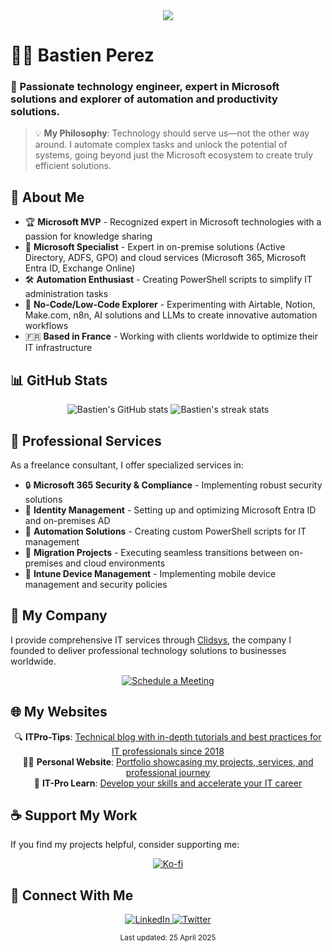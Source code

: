 <!-- filepath: /Users/bast/Documents/GitHub/bastienperez/README.md -->
<div align="center">
  <img src="https://readme-typing-svg.herokuapp.com/?lines=Welcome+to+Bastien+Perez's+Page!;Microsoft+MVP+%7C+Blogger;Automation+Addict&font=Fira%20Code&center=true&width=440&height=45&color=de761d&vCenter=true&size=22">
</div>

# 👨‍💻 Bastien Perez
### 🌟 Passionate technology engineer, expert in Microsoft solutions and explorer of automation and productivity solutions.

> 💡 **My Philosophy**: Technology should serve us—not the other way around. I automate complex tasks and unlock the potential of systems, going beyond just the Microsoft ecosystem to create truly efficient solutions.


## 🚀 About Me

- 🏆 **Microsoft MVP** - Recognized expert in Microsoft technologies with a passion for knowledge sharing
- 🔐 **Microsoft Specialist** - Expert in on-premise solutions (Active Directory, ADFS, GPO) and cloud services (Microsoft 365, Microsoft Entra ID, Exchange Online)
- 🛠️ **Automation Enthusiast** - Creating PowerShell scripts to simplify IT administration tasks
- 🤖 **No-Code/Low-Code Explorer** - Experimenting with Airtable, Notion, Make.com, n8n, AI solutions and LLMs to create innovative automation workflows
- 🇫🇷 **Based in France** - Working with clients worldwide to optimize their IT infrastructure

## 📊 GitHub Stats

<p align="center">
  <img src="https://github-readme-stats.vercel.app/api?username=bastienperez&show_icons=true&theme=transparent" alt="Bastien's GitHub stats"/>
  <img src="https://github-readme-streak-stats.herokuapp.com/?user=bastienperez&theme=transparent" alt="Bastien's streak stats"/>
</p>

## 💼 Professional Services

As a freelance consultant, I offer specialized services in:

- 🔒 **Microsoft 365 Security & Compliance** - Implementing robust security solutions
- 🔄 **Identity Management** - Setting up and optimizing Microsoft Entra ID and on-premises AD
- 🤖 **Automation Solutions** - Creating custom PowerShell scripts for IT management
- 🚚 **Migration Projects** - Executing seamless transitions between on-premises and cloud environments
- 📱 **Intune Device Management** - Implementing mobile device management and security policies

## 🏢 My Company

I provide comprehensive IT services through [Clidsys](https://clidsys.com), the company I founded to deliver professional technology solutions to businesses worldwide.

<p align="center">
  <a href="https://l.perezbastien.com/rdv">
    <img src="https://img.shields.io/badge/Schedule_a_Meeting-4285F4?style=for-the-badge&logo=google-calendar&logoColor=white" alt="Schedule a Meeting"/>
  </a>
</p>

## 🌐 My Websites

<p align="center">
    <p align="center">
        🔍 <strong>ITPro-Tips</strong>: <a href="https://itpro-tips.com">Technical blog with in-depth tutorials and best practices for IT professionals since 2018</a><br>
        👨‍💻 <strong>Personal Website</strong>: <a href="https://perezbastien.com">Portfolio showcasing my projects, services, and professional journey</a><br>
        🧠 <strong>IT-Pro Learn</strong>: <a href="https://en.itpro-learn.com">Develop your skills and accelerate your IT career</a>
    </p>
</p>
</p>

## ☕ Support My Work

If you find my projects helpful, consider supporting me:

<p align="center">
  <a href="https://ko-fi.com/bastienperez">
    <img src="https://img.shields.io/badge/Ko--fi-F16061?style=for-the-badge&logo=ko-fi&logoColor=white" alt="Ko-fi"/>
  </a>
</p>

## 🔗 Connect With Me

<p align="center">
  <a href="https://l.perezbastien.com/linkedin">
    <img src="https://img.shields.io/badge/LinkedIn-0A66C2?style=for-the-badge&logo=linkedin&logoColor=white" alt="LinkedIn"/>
  </a>
  <a href="https://l.perezbastien.com/twitter">
    <img src="https://img.shields.io/badge/Twitter-000000?style=for-the-badge&logo=x&logoColor=white" alt="Twitter"/>
  </a>
</p>

<p align="center">
  <sub>Last updated: 25 April 2025</sub>
</p>
